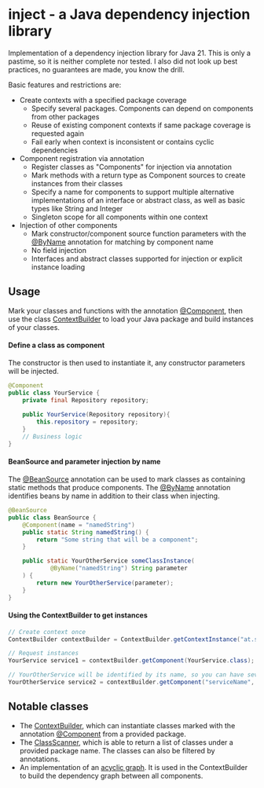 # inject - a Java dependency injection library

Implementation of a dependency injection library for Java 21.
This is only a pastime, so it is neither complete nor tested. I also did not look up best practices, no guarantees are made, you know the drill.

Basic features and restrictions are:

- Create contexts with a specified package coverage
  - Specify several packages. Components can depend on components from other packages
  - Reuse of existing component contexts if same package coverage is requested again
  - Fail early when context is inconsistent or contains cyclic dependencies
- Component registration via annotation
  - Register classes as "Components" for injection via annotation
  - Mark methods with a return type as Component sources to create instances from their classes
  - Specify a name for components to support multiple alternative implementations of an interface or abstract class, as well as basic types like String and Integer
  - Singleton scope for all components within one context
- Injection of other components
  - Mark constructor/component source function parameters with the [@ByName](./src/main/java/at/schrer/inject/annotations/ByName.java) annotation for matching by component name
  - No field injection
  - Interfaces and abstract classes supported for injection or explicit instance loading

## Usage

Mark your classes and functions with the annotation [@Component](./src/main/java/at/schrer/inject/annotations/Component.java), then use the class [ContextBuilder](./src/main/java/at/schrer/inject/ContextBuilder.java) to load your Java package and build instances of your classes.

#### Define a class as component

The constructor is then used to instantiate it, any constructor parameters will be injected.
```java
@Component
public class YourService {
    private final Repository repository;
    
    public YourService(Repository repository){
        this.repository = repository;
    }
    // Business logic
}
```

#### BeanSource and parameter injection by name

The [@BeanSource](./src/main/java/at/schrer/inject/annotations/BeanSource.java) annotation can be used to mark classes as containing static methods that produce components.
The [@ByName](./src/main/java/at/schrer/inject/annotations/ByName.java) annotation identifies beans by name in addition to their class when injecting.
```java
@BeanSource
public class BeanSource {
    @Component(name = "namedString")
    public static String namedString() {
        return "Some string that will be a component";
    }

    public static YourOtherService someClassInstance(
            @ByName("namedString") String parameter
    ) {
        return new YourOtherService(parameter);
    }
}
```

#### Using the ContextBuilder to get instances
```java
// Create context once
ContextBuilder contextBuilder = ContextBuilder.getContextInstance("at.schrer.inject", "at.schrer.example", "at.schrer.util");

// Request instances
YourService service1 = contextBuilder.getComponent(YourService.class);

// YourOtherService will be identified by its name, so you can have several instances with different names in your context
YourOtherService service2 = contextBuilder.getComponent("serviceName", YourOtherService.class);
```

## Notable classes

- The [ContextBuilder](./src/main/java/at/schrer/inject/ContextBuilder.java), which can instantiate classes marked with the annotation [@Component](./src/main/java/at/schrer/inject/annotations/Component.java) from a provided package.
- The [ClassScanner](./src/main/java/at/schrer/inject/utils/ClassScanner.java), which is able to return a list of classes under a provided package name. The classes can also be filtered by annotations.
- An implementation of an [acyclic graph](./src/main/java/at/schrer/inject/structures/SomeAcyclicGraph.java). It is used in the ContextBuilder to build the dependency graph between all components.
